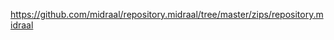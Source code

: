 <a href="https://github.com/midraal/repository.midraal/tree/master/zips/repository.midraal">https://github.com/midraal/repository.midraal/tree/master/zips/repository.midraal</a>
